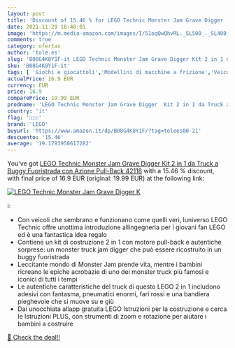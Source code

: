 ```yaml
---
layout: post
title: 'Discount of 15.46 % for LEGO Technic Monster Jam Grave Digger  K'
date: 2021-11-29 16:48:01
image: 'https://m.media-amazon.com/images/I/51oqQwQhvRL._SL500_._SL400_.jpg'
comments: true
category: ofertas
author: 'tole.es'
slug: 'B08G4K8Y1F-it LEGO Technic Monster Jam Grave Digger Kit 2 in 1 da Truck...'
sku: 'B08G4K8Y1F-it'
tags: [ 'Giochi e giocattoli','Modellini di macchine a frizione','Veicoli giocattolo','lego', ]
actualPrice: 16.9 EUR
currency: EUR
price: 16.9
comparePrice: 19.99 EUR
prodname: 'LEGO Technic Monster Jam Grave Digger  Kit 2 in 1 da Truck a Buggy Fuoristrada con Azione Pull-Back  42118'
country: 'it'
flag: '🇮🇹'
brand: 'LEGO'
buyurl: 'https://www.amazon.it/dp/B08G4K8Y1F/?tag=tolees00-21'
descuento: '15.46'
average: '19.1783950617282'
---
```


You've got [LEGO Technic Monster Jam Grave Digger  Kit 2 in 1 da Truck a Buggy Fuoristrada con Azione Pull-Back  42118](https://www.amazon.it/dp/B08G4K8Y1F/?tag=tolees00-21) with a  15.46 % discount, with final price of 16.9 EUR (original: 19.99 EUR) at the following link:

[![LEGO Technic Monster Jam Grave Digger  K](https://m.media-amazon.com/images/I/51oqQwQhvRL._SL500_._SL400_.jpg)](https://www.amazon.it/dp/B08G4K8Y1F/?tag=tolees00-21)

ℹ️:

- Con veicoli che sembrano e funzionano come quelli veri, luniverso LEGO Technic offre unottima introduzione allingegneria per i giovani fan LEGO ed è una fantastica idea regalo
- Contiene un kit di costruzione 2 in 1 con motore pull-back e autentiche sorprese: un monster truck jam digger che può essere ricostruito in un buggy fuoristrada
- Leccitante mondo di Monster Jam prende vita, mentre i bambini ricreano le epiche acrobazie di uno dei monster truck più famosi e iconici di tutti i tempi
- Le autentiche caratteristiche del truck di questo LEGO 2 in 1 includono adesivi con fantasma, pneumatici enormi, fari rossi e una bandiera pieghevole che si muove su e giù
- Dai unocchiata allapp gratuita LEGO Istruzioni per la costruzione e cerca le Istruzioni PLUS, con strumenti di zoom e rotazione per aiutare i bambini a costruire

[🛒 Check the deal!!](https://www.amazon.it/dp/B08G4K8Y1F/?tag=tolees00-21)
